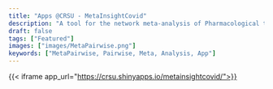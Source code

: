 ```yaml
---
title: "Apps @CRSU - MetaInsightCovid"
description: "A tool for the network meta-analysis of Pharmacological treatments for COVID 19"
draft: false
tags: ["Featured"]
images: ["images/MetaPairwise.png"]
keywords: ["MetaPairwise, Pairwise, Meta, Analysis, App"]
---
```


{{< iframe app_url="https://crsu.shinyapps.io/metainsightcovid/">}}